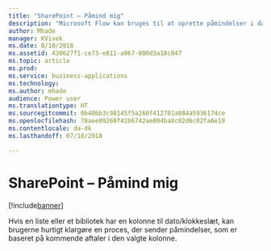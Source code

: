 ```yaml
---
title: "SharePoint – Påmind mig"
description: "Microsoft Flow kan bruges til at oprette påmindelser i dato/klokkeslæt-kolonner i SharePoint"
author: Mhade
manager: KVivek
ms.date: 8/10/2018
ms.assetid: 430627f1-ce73-e811-a967-000d3a18c047
ms.topic: article
ms.prod: 
ms.service: business-applications
ms.technology: 
ms.author: mhade
audience: Power user
ms.translationtype: HT
ms.sourcegitcommit: 0b40bb3c98145f5a260f412701a884a5936174ce
ms.openlocfilehash: 78aee09260f41b6742ae004ba8c02d6c02fa6e19
ms.contentlocale: da-dk
ms.lasthandoff: 07/18/2018

---
```

# <a name="sharepoint-remind-me"></a>SharePoint – Påmind mig


[!include[banner](../../includes/banner.md)]

Hvis en liste eller et bibliotek har en kolonne til dato/klokkeslæt, kan brugerne hurtigt klargøre en proces, der sender påmindelser, som er baseret på kommende aftaler i den valgte kolonne. 


